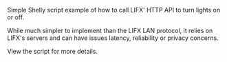 Simple Shelly script example of how to call LIFX' HTTP API to turn lights on or off. 

While much simpler to implement than the LIFX LAN protocol, it relies on LIFX's servers and can have issues latency, reliability or privacy concerns.

View the script for more details.
